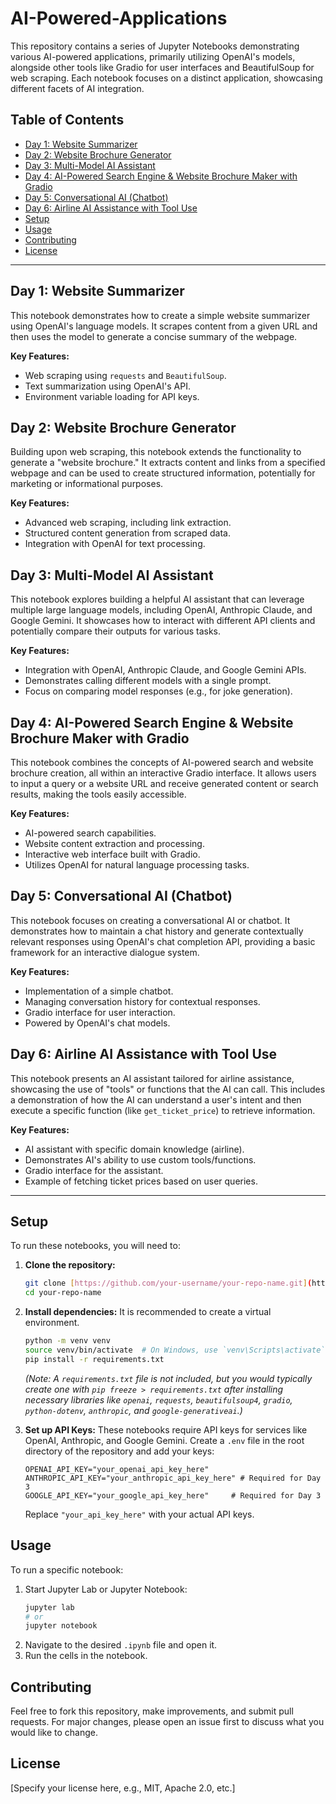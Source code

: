 # AI-Powered-Applications
This repository contains a series of Jupyter Notebooks demonstrating various AI-powered applications, primarily utilizing OpenAI's models, alongside other tools like Gradio for user interfaces and BeautifulSoup for web scraping. Each notebook focuses on a distinct application, showcasing different facets of AI integration.

## Table of Contents

* [Day 1: Website Summarizer](#day-1-website-summarizer)
* [Day 2: Website Brochure Generator](#day-2-website-brochure-generator)
* [Day 3: Multi-Model AI Assistant](#day-3-multi-model-ai-assistant)
* [Day 4: AI-Powered Search Engine & Website Brochure Maker with Gradio](#day-4-ai-powered-search-engine--website-brochure-maker-with-gradio)
* [Day 5: Conversational AI (Chatbot)](#day-5-conversational-ai-chatbot)
* [Day 6: Airline AI Assistance with Tool Use](#day-6-airline-ai-assistance-with-tool-use)
* [Setup](#setup)
* [Usage](#usage)
* [Contributing](#contributing)
* [License](#license)

---

## Day 1: Website Summarizer

This notebook demonstrates how to create a simple website summarizer using OpenAI's language models. It scrapes content from a given URL and then uses the model to generate a concise summary of the webpage.

**Key Features:**
* Web scraping using `requests` and `BeautifulSoup`.
* Text summarization using OpenAI's API.
* Environment variable loading for API keys.

## Day 2: Website Brochure Generator

Building upon web scraping, this notebook extends the functionality to generate a "website brochure." It extracts content and links from a specified webpage and can be used to create structured information, potentially for marketing or informational purposes.

**Key Features:**
* Advanced web scraping, including link extraction.
* Structured content generation from scraped data.
* Integration with OpenAI for text processing.

## Day 3: Multi-Model AI Assistant

This notebook explores building a helpful AI assistant that can leverage multiple large language models, including OpenAI, Anthropic Claude, and Google Gemini. It showcases how to interact with different API clients and potentially compare their outputs for various tasks.

**Key Features:**
* Integration with OpenAI, Anthropic Claude, and Google Gemini APIs.
* Demonstrates calling different models with a single prompt.
* Focus on comparing model responses (e.g., for joke generation).

## Day 4: AI-Powered Search Engine & Website Brochure Maker with Gradio

This notebook combines the concepts of AI-powered search and website brochure creation, all within an interactive Gradio interface. It allows users to input a query or a website URL and receive generated content or search results, making the tools easily accessible.

**Key Features:**
* AI-powered search capabilities.
* Website content extraction and processing.
* Interactive web interface built with Gradio.
* Utilizes OpenAI for natural language processing tasks.

## Day 5: Conversational AI (Chatbot)

This notebook focuses on creating a conversational AI or chatbot. It demonstrates how to maintain a chat history and generate contextually relevant responses using OpenAI's chat completion API, providing a basic framework for an interactive dialogue system.

**Key Features:**
* Implementation of a simple chatbot.
* Managing conversation history for contextual responses.
* Gradio interface for user interaction.
* Powered by OpenAI's chat models.

## Day 6: Airline AI Assistance with Tool Use

This notebook presents an AI assistant tailored for airline assistance, showcasing the use of "tools" or functions that the AI can call. This includes a demonstration of how the AI can understand a user's intent and then execute a specific function (like `get_ticket_price`) to retrieve information.

**Key Features:**
* AI assistant with specific domain knowledge (airline).
* Demonstrates AI's ability to use custom tools/functions.
* Gradio interface for the assistant.
* Example of fetching ticket prices based on user queries.

---

## Setup

To run these notebooks, you will need to:

1.  **Clone the repository:**
    ```bash
    git clone [https://github.com/your-username/your-repo-name.git](https://github.com/your-username/your-repo-name.git)
    cd your-repo-name
    ```
2.  **Install dependencies:**
    It is recommended to create a virtual environment.
    ```bash
    python -m venv venv
    source venv/bin/activate  # On Windows, use `venv\Scripts\activate`
    pip install -r requirements.txt
    ```
    *(Note: A `requirements.txt` file is not included, but you would typically create one with `pip freeze > requirements.txt` after installing necessary libraries like `openai`, `requests`, `beautifulsoup4`, `gradio`, `python-dotenv`, `anthropic`, and `google-generativeai`.)*

3.  **Set up API Keys:**
    These notebooks require API keys for services like OpenAI, Anthropic, and Google Gemini. Create a `.env` file in the root directory of the repository and add your keys:
    ```
    OPENAI_API_KEY="your_openai_api_key_here"
    ANTHROPIC_API_KEY="your_anthropic_api_key_here" # Required for Day 3
    GOOGLE_API_KEY="your_google_api_key_here"     # Required for Day 3
    ```
    Replace `"your_api_key_here"` with your actual API keys.

## Usage

To run a specific notebook:

1.  Start Jupyter Lab or Jupyter Notebook:
    ```bash
    jupyter lab
    # or
    jupyter notebook
    ```
2.  Navigate to the desired `.ipynb` file and open it.
3.  Run the cells in the notebook.

## Contributing

Feel free to fork this repository, make improvements, and submit pull requests. For major changes, please open an issue first to discuss what you would like to change.

## License

[Specify your license here, e.g., MIT, Apache 2.0, etc.]

